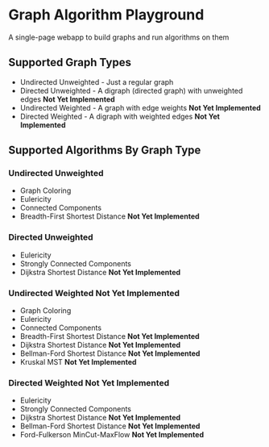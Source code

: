 # Graph Algorithm Playground
A single-page webapp to build graphs and run algorithms on them

## Supported Graph Types
- Undirected Unweighted - Just a regular graph
- Directed Unweighted - A digraph (directed graph) with unweighted edges **Not Yet Implemented**
- Undirected Weighted - A graph with edge weights **Not Yet Implemented**
- Directed Weighted - A digraph with weighted edges **Not Yet Implemented**

## Supported Algorithms By Graph Type
### Undirected Unweighted
- Graph Coloring
- Eulericity
- Connected Components
- Breadth-First Shortest Distance **Not Yet Implemented**

### Directed Unweighted
- Eulericity
- Strongly Connected Components
- Dijkstra Shortest Distance **Not Yet Implemented**

### Undirected Weighted **Not Yet Implemented**
- Graph Coloring
- Eulericity
- Connected Components
- Breadth-First Shortest Distance **Not Yet Implemented**
- Dijkstra Shortest Distance **Not Yet Implemented**
- Bellman-Ford Shortest Distance **Not Yet Implemented**
- Kruskal MST **Not Yet Implemented**

### Directed Weighted **Not Yet Implemented**
- Eulericity
- Strongly Connected Components
- Dijkstra Shortest Distance **Not Yet Implemented**
- Bellman-Ford Shortest Distance **Not Yet Implemented**
- Ford-Fulkerson MinCut-MaxFlow **Not Yet Implemented**
